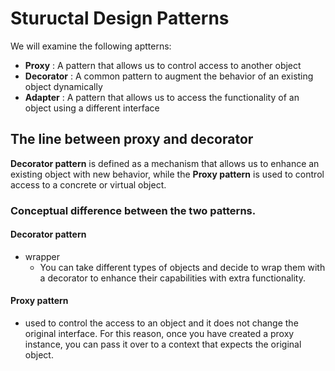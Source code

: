 # Stuructal Design Patterns

We will examine the following aptterns:

- **Proxy** : A pattern that allows us to control access to another object
- **Decorator** : A common pattern to augment the behavior of an existing object dynamically
- **Adapter** : A pattern that allows us to access the functionality of an object using a different interface

## The line between proxy and decorator

**Decorator pattern** is defined as a mechanism that allows us to enhance an existing object with new behavior, while the **Proxy pattern** is used to control access to a concrete or virtual object.

### Conceptual difference between the two patterns.

#### Decorator pattern

- wrapper
  - You can take different types of objects and decide to wrap them with a decorator to enhance their capabilities with extra functionality.

#### Proxy pattern

- used to control the access to an object and it does not change the original interface. For this reason, once you have created a proxy instance, you can pass it over to a context that expects the original object.
